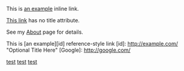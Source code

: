 This is [an example](http://example.com/ "Title") inline link.

[This link](http://example.net/) has no title attribute.

See my [About](./ref.md "title") page for details.

This is [an example][id] reference-style link
[id]: http://example.com/  "Optional Title Here"
[Google]: http://google.com/

[test](abc.md)
[test](abc.md)
[test](abc.md)